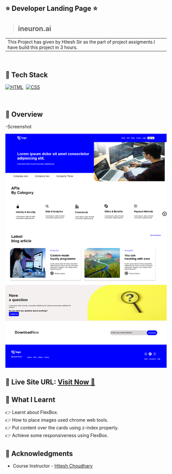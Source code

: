 ## ⭐ Developer Landing Page ⭐

>## ineuron.ai
<table>
<tr>
<td>
 This Project has given by Hitesh Sir as the part of project assigments.I have build this project in 3 hours.
</td>
</tr>
</table>
<br>

## 📌 Tech Stack

[![HTML](https://img.shields.io/badge/html5%20-%23E34F26.svg?&style=for-the-badge&logo=html5&logoColor=white)](https://github.com/prakash-naikwadi)&nbsp;
[![CSS](https://img.shields.io/badge/css3%20-%231572B6.svg?&style=for-the-badge&logo=css3&logoColor=white)](https://github.com/prakash-naikwadi)&nbsp;
<br>
<br>
<br>
## 📌 Overview
-Screenshot

![Screenshot](./Assets/_C__Users_HP_Downloads_Developer%2520loading%2520(2)_Developer%2520loading_index.html.png?raw=true) 
## 📌 **Live Site URL:** <a href="https://kartik-jodhani-street-site-landing.netlify.app/"  target="_blank">**Visit Now** 🚀</a>

## 📌 What I Learnt

👉 Learnt about FlexBox.  
👉 How to place images used chrome web tools.  
👉 Put content over the cards using z-index property.  
👉 Achieve some responsiveness using FlexBox.

## 📌 Acknowledgments

- Course Instructor - [Hitesh Choudhary](https://github.com/hiteshchoudhary)